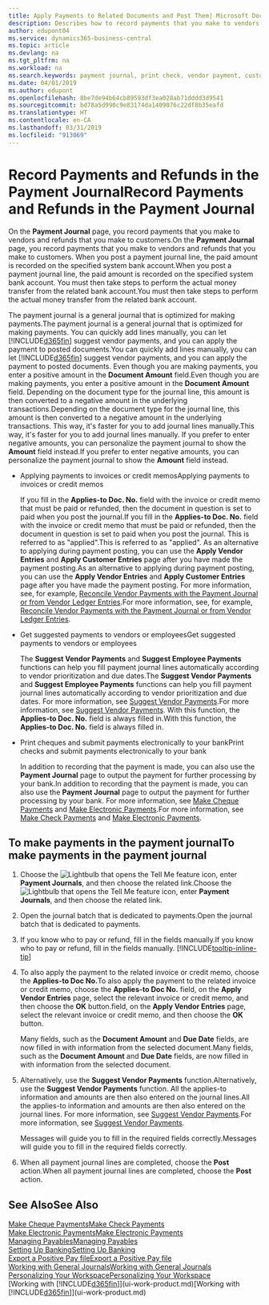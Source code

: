 ```yaml
---
title: Apply Payments to Related Documents and Post Them| Microsoft Docs
description: Describes how to record payments that you make to vendors and refunds that you make to customers.
author: edupont04
ms.service: dynamics365-business-central
ms.topic: article
ms.devlang: na
ms.tgt_pltfrm: na
ms.workload: na
ms.search.keywords: payment journal, print check, vendor payment, customer refund, creditor, debt, balance due, AP
ms.date: 04/01/2019
ms.author: edupont
ms.openlocfilehash: 8be7de94b64cb89593df3ea028ab71dddd3d9541
ms.sourcegitcommit: bd78a5d990c9e83174da1409076c22df8b35eafd
ms.translationtype: HT
ms.contentlocale: en-CA
ms.lasthandoff: 03/31/2019
ms.locfileid: "913069"
---
```

# <a name="record-payments-and-refunds-in-the-payment-journal"></a><span data-ttu-id="ac592-103">Record Payments and Refunds in the Payment Journal</span><span class="sxs-lookup"><span data-stu-id="ac592-103">Record Payments and Refunds in the Payment Journal</span></span>

<span data-ttu-id="ac592-104">On the **Payment Journal** page, you record payments that you make to vendors and refunds that you make to customers.</span><span class="sxs-lookup"><span data-stu-id="ac592-104">On the **Payment Journal** page, you record payments that you make to vendors and refunds that you make to customers.</span></span> <span data-ttu-id="ac592-105">When you post a payment journal line, the paid amount is recorded on the specified system bank account.</span><span class="sxs-lookup"><span data-stu-id="ac592-105">When you post a payment journal line, the paid amount is recorded on the specified system bank account.</span></span> <span data-ttu-id="ac592-106">You must then take steps to perform the actual money transfer from the related bank account.</span><span class="sxs-lookup"><span data-stu-id="ac592-106">You must then take steps to perform the actual money transfer from the related bank account.</span></span>  

<span data-ttu-id="ac592-107">The payment journal is a general journal that is optimized for making payments.</span><span class="sxs-lookup"><span data-stu-id="ac592-107">The payment journal is a general journal that is optimized for making payments.</span></span> <span data-ttu-id="ac592-108">You can quickly add lines manually, you can let [!INCLUDE[d365fin](includes/d365fin_md.md)] suggest vendor payments, and you can apply the payment to posted documents.</span><span class="sxs-lookup"><span data-stu-id="ac592-108">You can quickly add lines manually, you can let [!INCLUDE[d365fin](includes/d365fin_md.md)] suggest vendor payments, and you can apply the payment to posted documents.</span></span> <span data-ttu-id="ac592-109">Even though you are making payments, you enter a positive amount in the **Document Amount** field.</span><span class="sxs-lookup"><span data-stu-id="ac592-109">Even though you are making payments, you enter a positive amount in the **Document Amount** field.</span></span> <span data-ttu-id="ac592-110">Depending on the document type for the journal line, this amount is then converted to a negative amount in the underlying transactions.</span><span class="sxs-lookup"><span data-stu-id="ac592-110">Depending on the document type for the journal line, this amount is then converted to a negative amount in the underlying transactions.</span></span> <span data-ttu-id="ac592-111">This way, it's faster for you to add journal lines manually.</span><span class="sxs-lookup"><span data-stu-id="ac592-111">This way, it's faster for you to add journal lines manually.</span></span> <span data-ttu-id="ac592-112">If you prefer to enter negative amounts, you can personalize the payment journal to show the **Amount** field instead.</span><span class="sxs-lookup"><span data-stu-id="ac592-112">If you prefer to enter negative amounts, you can personalize the payment journal to show the **Amount** field instead.</span></span>  

- <span data-ttu-id="ac592-113">Applying payments to invoices or credit memos</span><span class="sxs-lookup"><span data-stu-id="ac592-113">Applying payments to invoices or credit memos</span></span>

    <span data-ttu-id="ac592-114">If you fill in the **Applies-to Doc. No.** field with the invoice or credit memo that must be paid or refunded, then the document in question is set to paid when you post the journal.</span><span class="sxs-lookup"><span data-stu-id="ac592-114">If you fill in the **Applies-to Doc. No.** field with the invoice or credit memo that must be paid or refunded, then the document in question is set to paid when you post the journal.</span></span> <span data-ttu-id="ac592-115">This is referred to as "applied".</span><span class="sxs-lookup"><span data-stu-id="ac592-115">This is referred to as "applied".</span></span> <span data-ttu-id="ac592-116">As an alternative to applying during payment posting, you can use the **Apply Vendor Entries** and **Apply Customer Entries** page after you have made the payment posting.</span><span class="sxs-lookup"><span data-stu-id="ac592-116">As an alternative to applying during payment posting, you can use the **Apply Vendor Entries** and **Apply Customer Entries** page after you have made the payment posting.</span></span> <span data-ttu-id="ac592-117">For more information, see, for example, [Reconcile Vendor Payments with the Payment Journal or from Vendor Ledger Entries](payables-how-apply-purchase-transactions-manually.md).</span><span class="sxs-lookup"><span data-stu-id="ac592-117">For more information, see, for example, [Reconcile Vendor Payments with the Payment Journal or from Vendor Ledger Entries](payables-how-apply-purchase-transactions-manually.md).</span></span>  

- <span data-ttu-id="ac592-118">Get suggested payments to vendors or employees</span><span class="sxs-lookup"><span data-stu-id="ac592-118">Get suggested payments to vendors or employees</span></span>

    <span data-ttu-id="ac592-119">The **Suggest Vendor Payments** and **Suggest Employee Payments** functions can help you fill payment journal lines automatically according to vendor prioritization and due dates.</span><span class="sxs-lookup"><span data-stu-id="ac592-119">The **Suggest Vendor Payments** and **Suggest Employee Payments** functions can help you fill payment journal lines automatically according to vendor prioritization and due dates.</span></span> <span data-ttu-id="ac592-120">For more information, see [Suggest Vendor Payments](payables-how-suggest-vendor-payments.md).</span><span class="sxs-lookup"><span data-stu-id="ac592-120">For more information, see [Suggest Vendor Payments](payables-how-suggest-vendor-payments.md).</span></span> <span data-ttu-id="ac592-121">With this function, the **Applies-to Doc. No.** field is always filled in.</span><span class="sxs-lookup"><span data-stu-id="ac592-121">With this function, the **Applies-to Doc. No.** field is always filled in.</span></span>  

- <span data-ttu-id="ac592-122">Print cheques and submit payments electronically to your bank</span><span class="sxs-lookup"><span data-stu-id="ac592-122">Print checks and submit payments electronically to your bank</span></span>

    <span data-ttu-id="ac592-123">In addition to recording that the payment is made, you can also use the **Payment Journal** page to output the payment for further processing by your bank.</span><span class="sxs-lookup"><span data-stu-id="ac592-123">In addition to recording that the payment is made, you can also use the **Payment Journal** page to output the payment for further processing by your bank.</span></span> <span data-ttu-id="ac592-124">For more information, see [Make Cheque Payments](payables-how-work-checks.md) and [Make Electronic Payments](payables-how-export-payments-bank-file.md).</span><span class="sxs-lookup"><span data-stu-id="ac592-124">For more information, see [Make Check Payments](payables-how-work-checks.md) and [Make Electronic Payments](payables-how-export-payments-bank-file.md).</span></span>  

## <a name="to-make-payments-in-the-payment-journal"></a><span data-ttu-id="ac592-125">To make payments in the payment journal</span><span class="sxs-lookup"><span data-stu-id="ac592-125">To make payments in the payment journal</span></span>

1. <span data-ttu-id="ac592-126">Choose the ![Lightbulb that opens the Tell Me feature](media/ui-search/search_small.png "Tell me what you want to do") icon, enter **Payment Journals**, and then choose the related link.</span><span class="sxs-lookup"><span data-stu-id="ac592-126">Choose the ![Lightbulb that opens the Tell Me feature](media/ui-search/search_small.png "Tell me what you want to do") icon, enter **Payment Journals**, and then choose the related link.</span></span>
2. <span data-ttu-id="ac592-127">Open the journal batch that is dedicated to payments.</span><span class="sxs-lookup"><span data-stu-id="ac592-127">Open the journal batch that is dedicated to payments.</span></span>
3. <span data-ttu-id="ac592-128">If you know who to pay or refund, fill in the fields manually.</span><span class="sxs-lookup"><span data-stu-id="ac592-128">If you know who to pay or refund, fill in the fields manually.</span></span> [!INCLUDE[tooltip-inline-tip](includes/tooltip-inline-tip_md.md)]
4. <span data-ttu-id="ac592-129">To also apply the payment to the related invoice or credit memo, choose the **Applies-to Doc No.**</span><span class="sxs-lookup"><span data-stu-id="ac592-129">To also apply the payment to the related invoice or credit memo, choose the **Applies-to Doc No.**</span></span> <span data-ttu-id="ac592-130">field, on the **Apply Vendor Entries** page, select the relevant invoice or credit memo, and then choose the **OK** button.</span><span class="sxs-lookup"><span data-stu-id="ac592-130">field, on the **Apply Vendor Entries** page, select the relevant invoice or credit memo, and then choose the **OK** button.</span></span>

    <span data-ttu-id="ac592-131">Many fields, such as the **Document Amount** and **Due Date** fields, are now filled in with information from the selected document.</span><span class="sxs-lookup"><span data-stu-id="ac592-131">Many fields, such as the **Document Amount** and **Due Date** fields, are now filled in with information from the selected document.</span></span>
5. <span data-ttu-id="ac592-132">Alternatively, use the **Suggest Vendor Payments** function.</span><span class="sxs-lookup"><span data-stu-id="ac592-132">Alternatively, use the **Suggest Vendor Payments** function.</span></span> <span data-ttu-id="ac592-133">All the applies-to information and amounts are then also entered on the journal lines.</span><span class="sxs-lookup"><span data-stu-id="ac592-133">All the applies-to information and amounts are then also entered on the journal lines.</span></span> <span data-ttu-id="ac592-134">For more information, see [Suggest Vendor Payments](payables-how-suggest-vendor-payments.md).</span><span class="sxs-lookup"><span data-stu-id="ac592-134">For more information, see [Suggest Vendor Payments](payables-how-suggest-vendor-payments.md).</span></span>

    <span data-ttu-id="ac592-135">Messages will guide you to fill in the required fields correctly.</span><span class="sxs-lookup"><span data-stu-id="ac592-135">Messages will guide you to fill in the required fields correctly.</span></span>
6.  <span data-ttu-id="ac592-136">When all payment journal lines are completed, choose the **Post** action.</span><span class="sxs-lookup"><span data-stu-id="ac592-136">When all payment journal lines are completed, choose the **Post** action.</span></span>

## <a name="see-also"></a><span data-ttu-id="ac592-137">See Also</span><span class="sxs-lookup"><span data-stu-id="ac592-137">See Also</span></span>
[<span data-ttu-id="ac592-138">Make Cheque Payments</span><span class="sxs-lookup"><span data-stu-id="ac592-138">Make Check Payments</span></span>](payables-how-work-checks.md)  
[<span data-ttu-id="ac592-139">Make Electronic Payments</span><span class="sxs-lookup"><span data-stu-id="ac592-139">Make Electronic Payments</span></span>](payables-how-export-payments-bank-file.md)  
[<span data-ttu-id="ac592-140">Managing Payables</span><span class="sxs-lookup"><span data-stu-id="ac592-140">Managing Payables</span></span>](payables-manage-payables.md)  
[<span data-ttu-id="ac592-141">Setting Up Banking</span><span class="sxs-lookup"><span data-stu-id="ac592-141">Setting Up Banking</span></span>](bank-setup-banking.md)  
[<span data-ttu-id="ac592-142">Export a Positive Pay file</span><span class="sxs-lookup"><span data-stu-id="ac592-142">Export a Positive Pay file</span></span>](finance-how-positive-pay.md)  
[<span data-ttu-id="ac592-143">Working with General Journals</span><span class="sxs-lookup"><span data-stu-id="ac592-143">Working with General Journals</span></span>](ui-work-general-journals.md)  
[<span data-ttu-id="ac592-144">Personalizing Your Workspace</span><span class="sxs-lookup"><span data-stu-id="ac592-144">Personalizing Your Workspace</span></span>](ui-personalization-user.md)  
<span data-ttu-id="ac592-145">[Working with [!INCLUDE[d365fin](includes/d365fin_md.md)]](ui-work-product.md)</span><span class="sxs-lookup"><span data-stu-id="ac592-145">[Working with [!INCLUDE[d365fin](includes/d365fin_md.md)]](ui-work-product.md)</span></span>  
